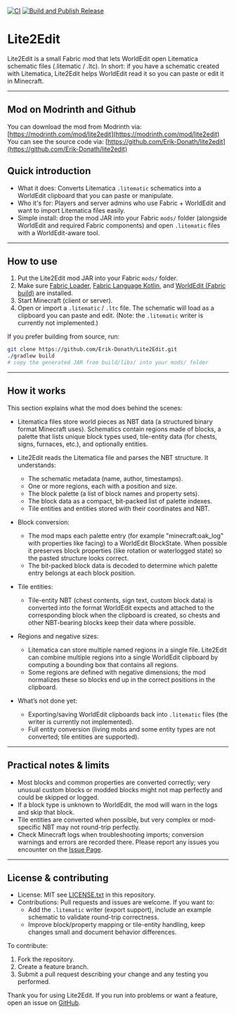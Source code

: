 [![CI](https://github.com/Erik-Donath/Lite2Edit/actions/workflows/ci.yml/badge.svg?branch=master)](https://github.com/Erik-Donath/Lite2Edit/actions/workflows/ci.yml)
[![Build and Publish Release](https://github.com/Erik-Donath/Lite2Edit/actions/workflows/publish.yml/badge.svg)](https://github.com/Erik-Donath/Lite2Edit/actions/workflows/publish.yml)

# Lite2Edit

Lite2Edit is a small Fabric mod that lets WorldEdit open Litematica schematic files (.litematic / .ltc). In short: if you have a schematic created with Litematica, Lite2Edit helps WorldEdit read it so you can paste or edit it in Minecraft.

---

## Mod on Modrinth and Github
You can download the mod from Modrinth via: [https://modrinth.com/mod/lite2edit](https://modrinth.com/mod/lite2edit)<br>
You can see the source code via: [https://github.com/Erik-Donath/lite2edit](https://github.com/Erik-Donath/lite2edit)

## Quick introduction

- What it does: Converts Litematica `.litematic` schematics into a WorldEdit clipboard that you can paste or manipulate.
- Who it's for: Players and server admins who use Fabric + WorldEdit and want to import Litematica files easily.
- Simple install: drop the mod JAR into your Fabric `mods/` folder (alongside WorldEdit and required Fabric components) and open `.litematic` files with a WorldEdit-aware tool.

---

## How to use

1. Put the Lite2Edit mod JAR into your Fabric `mods/` folder.
2. Make sure [Fabric Loader](https://fabricmc.net/), [Fabric Language Kotlin](https://modrinth.com/mod/fabric-language-kotlin), and [WorldEdit (Fabric build)](https://modrinth.com/plugin/worldedit) are installed.
3. Start Minecraft (client or server).
4. Open or import a `.litematic` / `.ltc` file. The schematic will load as a clipboard you can paste and edit. (Note: the `.litematic` writer is currently not implemented.)

If you prefer building from source, run:
```bash
git clone https://github.com/Erik-Donath/Lite2Edit.git
./gradlew build
# copy the generated JAR from build/libs/ into your mods/ folder
```

---

## How it works

This section explains what the mod does behind the scenes:

- Litematica files store world pieces as NBT data (a structured binary format Minecraft uses). Schematics contain regions made of blocks, a palette that lists unique block types used, tile-entity data (for chests, signs, furnaces, etc.), and optionally entities.

- Lite2Edit reads the Litematica file and parses the NBT structure. It understands:
    - The schematic metadata (name, author, timestamps).
    - One or more regions, each with a position and size.
    - The block palette (a list of block names and property sets).
    - The block data as a compact, bit-packed list of palette indexes.
    - Tile entities and entities stored with their coordinates and NBT.

- Block conversion:
    - The mod maps each palette entry (for example "minecraft:oak_log" with properties like facing) to a WorldEdit BlockState. When possible it preserves block properties (like rotation or waterlogged state) so the pasted structure looks correct.
    - The bit-packed block data is decoded to determine which palette entry belongs at each block position.

- Tile entities:
    - Tile-entity NBT (chest contents, sign text, custom block data) is converted into the format WorldEdit expects and attached to the corresponding block when the clipboard is created, so chests and other NBT-bearing blocks keep their data where possible.

- Regions and negative sizes:
    - Litematica can store multiple named regions in a single file. Lite2Edit can combine multiple regions into a single WorldEdit clipboard by computing a bounding box that contains all regions.
    - Some regions are defined with negative dimensions; the mod normalizes these so blocks end up in the correct positions in the clipboard.

- What’s not done yet:
    - Exporting/saving WorldEdit clipboards back into `.litematic` files (the writer is currently not implemented).
    - Full entity conversion (living mobs and some entity types are not converted; tile entities are supported).

---

## Practical notes & limits

- Most blocks and common properties are converted correctly; very unusual custom blocks or modded blocks might not map perfectly and could be skipped or logged.
- If a block type is unknown to WorldEdit, the mod will warn in the logs and skip that block.
- Tile entities are converted when possible, but very complex or mod-specific NBT may not round-trip perfectly.
- Check Minecraft logs when troubleshooting imports; conversion warnings and errors are recorded there. Please report any issues you encounter on the [Issue Page](https://github.com/Erik-Donath/Lite2Edit/issues).

---

## License & contributing

- License: MIT see [LICENSE.txt](LICENSE.txt) in this repository.
- Contributions: Pull requests and issues are welcome. If you want to:
    - Add the `.litematic` writer (export support), include an example schematic to validate round-trip correctness.
    - Improve block/property mapping or tile-entity handling, keep changes small and document behavior differences.

To contribute:
1. Fork the repository.
2. Create a feature branch.
3. Submit a pull request describing your change and any testing you performed.

Thank you for using Lite2Edit. If you run into problems or want a feature, open an issue on [GitHub](https://github.com/Erik-Donath/Lite2Edit/issues).
